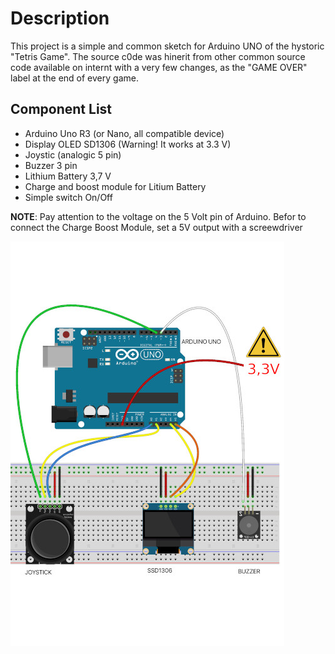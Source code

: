 # Description
This project is a simple and common sketch for Arduino UNO of the hystoric "Tetris Game". 
The source c0de was hinerit from other common source code available on internt with a very few changes, as the "GAME OVER" label at the end of every game.


## Component List
* Arduino Uno R3 (or Nano, all compatible device)
* Display OLED SD1306 (Warning! It works at 3.3 V)
* Joystic (analogic 5 pin)
* Buzzer 3 pin 
* Lithium Battery 3,7 V
* Charge and boost module for Litium Battery
* Simple switch On/Off

**NOTE**: Pay attention to the voltage on the 5 Volt pin of Arduino. Befor to connect the Charge Boost Module, set a 5V output with a screewdriver

![alt text](https://github.com/StarNiell/Arduino_Tetris/blob/main/Schematics.jpeg?raw=true)
